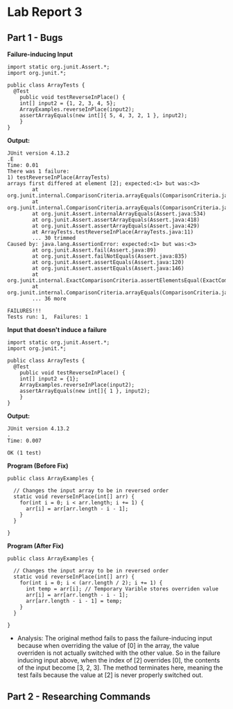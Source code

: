 # Lab Report 3

## Part 1 - Bugs

**Failure-inducing Input**  
```
import static org.junit.Assert.*;
import org.junit.*;

public class ArrayTests {
  @Test 
	public void testReverseInPlace() {
    int[] input2 = {1, 2, 3, 4, 5};
    ArrayExamples.reverseInPlace(input2);
    assertArrayEquals(new int[]{ 5, 4, 3, 2, 1 }, input2);
	}
}
```

**Output:**  
```
JUnit version 4.13.2
.E
Time: 0.01
There was 1 failure:
1) testReverseInPlace(ArrayTests)
arrays first differed at element [2]; expected:<1> but was:<3>
        at org.junit.internal.ComparisonCriteria.arrayEquals(ComparisonCriteria.java:78)
        at org.junit.internal.ComparisonCriteria.arrayEquals(ComparisonCriteria.java:28)
        at org.junit.Assert.internalArrayEquals(Assert.java:534)
        at org.junit.Assert.assertArrayEquals(Assert.java:418)
        at org.junit.Assert.assertArrayEquals(Assert.java:429)
        at ArrayTests.testReverseInPlace(ArrayTests.java:11)
        ... 30 trimmed
Caused by: java.lang.AssertionError: expected:<1> but was:<3>
        at org.junit.Assert.fail(Assert.java:89)
        at org.junit.Assert.failNotEquals(Assert.java:835)
        at org.junit.Assert.assertEquals(Assert.java:120)
        at org.junit.Assert.assertEquals(Assert.java:146)
        at org.junit.internal.ExactComparisonCriteria.assertElementsEqual(ExactComparisonCriteria.java:8)
        at org.junit.internal.ComparisonCriteria.arrayEquals(ComparisonCriteria.java:76)
        ... 36 more

FAILURES!!!
Tests run: 1,  Failures: 1
```

**Input that doesn't induce a failure**  
```
import static org.junit.Assert.*;
import org.junit.*;

public class ArrayTests {
  @Test 
	public void testReverseInPlace() {
    int[] input2 = {1};
    ArrayExamples.reverseInPlace(input2);
    assertArrayEquals(new int[]{ 1 }, input2);
	}
}
```  
**Output:**  
```
JUnit version 4.13.2
.
Time: 0.007

OK (1 test)
```

**Program (Before Fix)**  
```
public class ArrayExamples {

  // Changes the input array to be in reversed order
  static void reverseInPlace(int[] arr) {
    for(int i = 0; i < arr.length; i += 1) {
      arr[i] = arr[arr.length - i - 1];
    }
  }
  
}
```

**Program (After Fix)**  
```
public class ArrayExamples {

  // Changes the input array to be in reversed order
  static void reverseInPlace(int[] arr) {
    for(int i = 0; i < (arr.length / 2); i += 1) {
      int temp = arr[i]; // Temporary Varible stores overriden value
      arr[i] = arr[arr.length - i - 1]; 
      arr[arr.length - i - 1] = temp;
    }
  }

}
```

* Analysis: The original method fails to pass the failure-inducing input because when overriding the value of [0] in the array, the value overriden is not actually switched with the other value. So in the failure inducing input above, when the index of [2] overrides [0], the contents of the input become  [3, 2, 3]. The method terminates here, meaning the test fails because the value at [2] is never properly switched out.

## Part 2 - Researching Commands  

